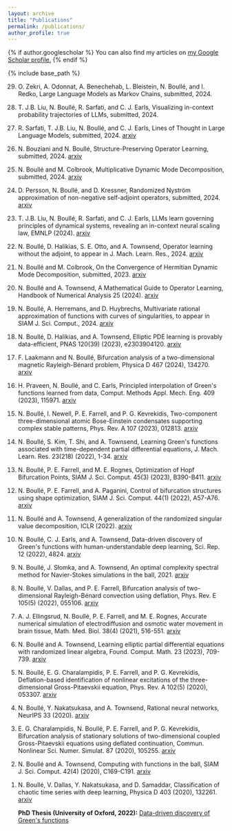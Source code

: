 ```yaml
---
layout: archive
title: "Publications"
permalink: /publications/
author_profile: true
---
```


{% if author.googlescholar %}
  You can also find my articles on <u><a href="{{author.googlescholar}}">my Google Scholar profile</a>.</u>
{% endif %}

{% include base_path %}

<!---
{% for post in site.publications reversed %}
  {% include archive-single.html %}
{% endfor %}
--->

<ol reversed>
<li><p> O. Zekri, A. Odonnat, A. Benechehab, L. Bleistein, N. Boullé, and I. Redko, Large Language Models as Markov Chains, submitted, 2024.
<li><p>T. J.B. Liu, N. Boullé, R. Sarfati, and C. J. Earls, Visualizing in-context probability trajectories of LLMs, submitted, 2024.
<li><p> R. Sarfati, T. J.B. Liu, N. Boullé, and C. J. Earls, Lines of Thought in Large Language Models, submitted, 2024. <a href="https://arxiv.org/abs/2410.01545">arxiv</a>
<li><p> N. Bouziani and N. Boullé, Structure-Preserving Operator Learning, submitted, 2024. <a href="https://arxiv.org/abs/2410.01065">arxiv</a>
<li><p>N. Boullé and M. Colbrook, Multiplicative Dynamic Mode Decomposition, submitted, 2024. <a href="https://arxiv.org/abs/2405.05334">arxiv</a>
<li><p>D. Persson, N. Boullé, and D. Kressner, Randomized Nyström approximation of non-negative self-adjoint operators, submitted, 2024. <a href="https://arxiv.org/abs/2404.00960">arxiv</a>
<li><p>T. J.B. Liu, N. Boullé, R. Sarfati, and C. J. Earls, LLMs learn governing principles of dynamical systems, revealing an in-context neural scaling law, EMNLP (2024). <a href="https://arxiv.org/abs/2402.00795">arxiv</a>
<li><p>N. Boullé, D. Halikias, S. E. Otto, and A. Townsend, Operator learning without the adjoint, to appear in J. Mach. Learn. Res., 2024. <a href="https://arxiv.org/abs/2401.17739">arxiv</a>
<li><p>N. Boullé and M. Colbrook, On the Convergence of Hermitian Dynamic Mode Decomposition, submitted, 2023. <a href="https://arxiv.org/abs/2401.03192">arxiv</a>
<li><p>N. Boullé and A. Townsend, A Mathematical Guide to Operator Learning, Handbook of Numerical Analysis 25 (2024). <a href="https://arxiv.org/abs/2312.14688">arxiv</a>
<li><p>N. Boullé, A. Herremans, and D. Huybrechs, Multivariate rational approximation of functions with curves of singularities, to appear in SIAM J. Sci. Comput., 2024. <a href="https://arxiv.org/abs/2312.13202">arxiv</a>
<li><p>N. Boullé, D. Halikias, and A. Townsend, Elliptic PDE learning is provably data-efficient, PNAS 120(39) (2023), e2303904120. <a href="https://arxiv.org/abs/2302.12888">arxiv</a>
<li><p> F. Laakmann and N. Boullé, Bifurcation analysis of a two-dimensional magnetic Rayleigh-Bénard problem, Physica D 467 (2024), 134270. <a href="https://arxiv.org/abs/2211.12163">arxiv</a>
<li><p> H. Praveen, N. Boullé, and C. Earls, Principled interpolation of Green's functions learned from data, Comput. Methods Appl. Mech. Eng. 409 (2023), 115971. <a href="https://arxiv.org/abs/2211.06299">arxiv</a>
<li><p>N. Boullé, I. Newell, P. E. Farrell, and P. G. Kevrekidis, Two-component three-dimensional atomic Bose-Einstein condensates supporting complex stable patterns, Phys. Rev. A 107 (2023), 012813. <a href="https://arxiv.org/abs/2208.05703">arxiv</a>
<li><p>N. Boullé, S. Kim, T. Shi, and A. Townsend, Learning Green's functions associated with time-dependent partial differential equations, J. Mach. Learn. Res. 23(218) (2022), 1-34. <a href="https://arxiv.org/abs/2204.12789">arxiv</a>
<li><p>N. Boullé, P. E. Farrell, and M. E. Rognes, Optimization of Hopf Bifurcation Points, SIAM J. Sci. Comput. 45(3) (2023), B390-B411. <a href="https://arxiv.org/abs/2201.11684">arxiv</a>
<li><p>N. Boullé, P. E. Farrell, and A. Paganini, Control of bifurcation structures using shape optimization, SIAM J. Sci. Comput. 44(1) (2022), A57-A76. <a href="https://arxiv.org/abs/2105.14884">arxiv</a>
<li><p>N. Boullé and A. Townsend, A generalization of the randomized singular value decomposition, ICLR (2022). <a href="https://arxiv.org/abs/2105.13052">arxiv</a>
<li><p>N. Boullé, C. J. Earls, and A. Townsend, Data-driven discovery of Green's functions with human-understandable deep learning, Sci. Rep. 12 (2022), 4824. <a href="https://arxiv.org/abs/2105.00266">arxiv</a>
<li><p>N. Boullé, J. Słomka, and A. Townsend, An optimal complexity spectral method for Navier-Stokes simulations in the ball, 2021. <a href="https://arxiv.org/abs/2103.16638">arxiv</a>
<li><p>N. Boullé, V. Dallas, and P. E. Farrell, Bifurcation analysis of two-dimensional Rayleigh-Bénard convection using deflation, Phys. Rev. E 105(5) (2022), 055106. <a href="https://arxiv.org/abs/2102.10576">arxiv</a>
<li><p>A. J. Ellingsrud, N. Boullé, P. E. Farrell, and M. E. Rognes, Accurate numerical simulation of electrodiffusion and osmotic water movement in brain tissue, Math. Med. Biol. 38(4) (2021), 516-551. <a href="https://arxiv.org/abs/2102.02539">arxiv</a>
<li><p>N. Boullé and A. Townsend, Learning elliptic partial differential equations with randomized linear algebra, Found. Comput. Math. 23 (2023), 709-739. <a href="https://arxiv.org/abs/2102.00491">arxiv</a>
<li><p>N. Boullé, E. G. Charalampidis, P. E. Farrell, and P. G. Kevrekidis, Deflation-based identification of nonlinear excitations of the three-dimensional Gross-Pitaevskii equation, Phys. Rev. A 102(5) (2020), 053307. <a href="https://arxiv.org/abs/2004.10446">arxiv</a>
<li><p>N. Boullé, Y. Nakatsukasa, and A. Townsend, Rational neural networks, NeurIPS 33 (2020). <a href="https://arxiv.org/abs/2004.01902">arxiv</a>
<li><p>E. G. Charalampidis, N. Boullé, P. E. Farrell, and P. G. Kevrekidis, Bifurcation analysis of stationary solutions of two-dimensional coupled Gross-Pitaevskii equations using deflated continuation, Commun. Nonlinear Sci. Numer. Simulat. 87 (2020), 105255. <a href="https://arxiv.org/abs/1912.00023">arxiv</a>
<li><p>N. Boullé and A. Townsend, Computing with functions in the ball, SIAM J. Sci. Comput. 42(4) (2020), C169-C191. <a href="https://arxiv.org/abs/1911.00114">arxiv</a>
<li><p>N. Boullé, V. Dallas, Y. Nakatsukasa, and D. Samaddar, Classification of chaotic time series with deep learning, Physica D 403 (2020), 132261. <a href="https://arxiv.org/abs/1908.06848">arxiv</a>
<p><b>PhD Thesis (University of Oxford, 2022):</b> <a href="https://nboulle.github.io/files/thesis.pdf">Data-driven discovery of Green's functions</a>